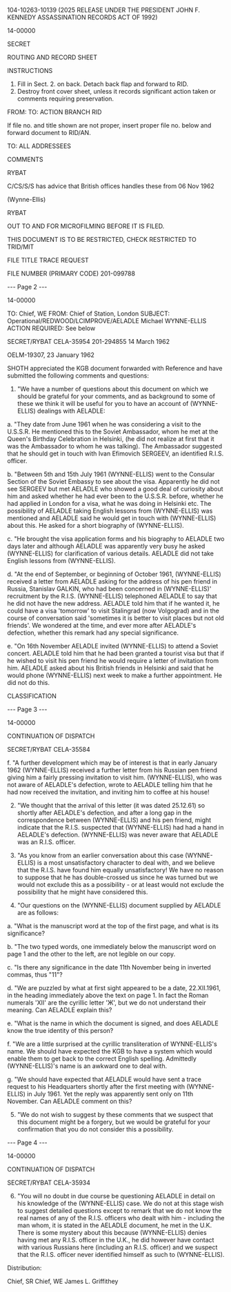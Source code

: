 104-10263-10139 (2025 RELEASE UNDER THE PRESIDENT JOHN F. KENNEDY ASSASSINATION RECORDS ACT OF 1992)

14-00000

SECRET

ROUTING AND RECORD SHEET

INSTRUCTIONS

1. Fill in Sect. 2. on back. Detach back flap and forward to RID.
2. Destroy front cover sheet, unless it records significant action taken or comments requiring preservation.

FROM:
TO: ACTION BRANCH
RID

If file no. and title shown are not proper, insert proper file no. below and forward document to RID/AN.

TO: ALL ADDRESSEES

COMMENTS

RYBAT

C/CS/S/S has advice that British offices handles these from 06 Nov 1962

(Wynne-Ellis)

RYBAT

OUT TO AND FOR MICROFILMING BEFORE IT IS FILED.

THIS DOCUMENT IS TO BE RESTRICTED, CHECK RESTRICTED TO TRID/MIT

FILE TITLE
TRACE REQUEST

FILE NUMBER (PRIMARY CODE)
201-099788

--- Page 2 ---

14-00000

TO: Chief, WE
FROM: Chief of Station, London
SUBJECT: Operational/REDWOOD/LCIMPROVE/AELADLE
Michael WYNNE-ELLIS
ACTION REQUIRED: See below

SECRET/RYBAT
CELA-35954
201-294855
14 March 1962

OELM-19307, 23 January 1962

SHOTH appreciated the KGB document forwarded with Reference and have submitted the following comments and questions:

1. "We have a number of questions about this document on which we should be grateful for your comments, and as background to some of these we think it will be useful for you to have an account of (WYNNE-ELLIS) dealings with AELADLE:

a. "They date from June 1961 when he was considering a visit to the U.S.S.R. He mentioned this to the Soviet Ambassador, whom he met at the Queen's Birthday Celebration in Helsinki, (he did not realize at first that it was the Ambassador to whom he was talking). The Ambassador suggested that he should get in touch with Ivan Efimovich SERGEEV, an identified R.I.S. officer.

b. "Between 5th and 15th July 1961 (WYNNE-ELLIS) went to the Consular Section of the Soviet Embassy to see about the visa. Apparently he did not see SERGEEV but met AELADLE who showed a good deal of curiosity about him and asked whether he had ever been to the U.S.S.R. before, whether he had applied in London for a visa, what he was doing in Helsinki etc. The possibility of AELADLE taking English lessons from (WYNNE-ELLIS) was mentioned and AELADLE said he would get in touch with (WYNNE-ELLIS) about this. He asked for a short biography of (WYNNE-ELLIS).

c. "He brought the visa application forms and his biography to AELADLE two days later and although AELADLE was apparently very busy he asked (WYNNE-ELLIS) for clarification of various details. AELADLE did not take English lessons from (WYNNE-ELLIS).

d. "At the end of September, or beginning of October 1961, (WYNNE-ELLIS) received a letter from AELADLE asking for the address of his pen friend in Russia, Stanislav GALKIN, who had been concerned in (WYNNE-ELLIS)' recruitment by the R.I.S. (WYNNE-ELLIS) telephoned AELADLE to say that he did not have the new address. AELADLE told him that if he wanted it, he could have a visa 'tomorrow' to visit Stalingrad (now Volgograd) and in the course of conversation said 'sometimes it is better to visit places but not old friends'. We wondered at the time, and ever more after AELADLE's defection, whether this remark had any special significance.

e. "On 16th November AELADLE invited (WYNNE-ELLIS) to attend a Soviet concert. AELADLE told him that he had been granted a tourist visa but that if he wished to visit his pen friend he would require a letter of invitation from him. AELADLE asked about his British friends in Helsinki and said that he would phone (WYNNE-ELLIS) next week to make a further appointment. He did not do this.

CLASSIFICATION

--- Page 3 ---

14-00000

CONTINUATION OF DISPATCH

SECRET/RYBAT
CELA-35584

f. "A further development which may be of interest is that in early January 1962 (WYNNE-ELLIS) received a further letter from his Russian pen friend giving him a fairly pressing invitation to visit him. (WYNNE-ELLIS), who was not aware of AELADLE's defection, wrote to AELADLE telling him that he had now received the invitation, and inviting him to coffee at his house!

2. "We thought that the arrival of this letter (it was dated 25.12.61) so shortly after AELADLE's defection, and after a long gap in the correspondence between (WYNNE-ELLIS) and his pen friend, might indicate that the R.I.S. suspected that (WYNNE-ELLIS) had had a hand in AELADLE's defection. (WYNNE-ELLIS) was never aware that AELADLE was an R.I.S. officer.

3. "As you know from an earlier conversation about this case (WYNNE-ELLIS) is a most unsatisfactory character to deal with, and we believe that the R.I.S. have found him equally unsatisfactory! We have no reason to suppose that he has double-crossed us since he was turned but we would not exclude this as a possibility - or at least would not exclude the possibility that he might have considered this.

4. "Our questions on the (WYNNE-ELLIS) document supplied by AELADLE are as follows:

a. "What is the manuscript word at the top of the first page, and what is its significance?

b. "The two typed words, one immediately below the manuscript word on page 1 and the other to the left, are not legible on our copy.

c. "Is there any significance in the date 11th November being in inverted commas, thus "11"?

d. "We are puzzled by what at first sight appeared to be a date, 22.XII.1961, in the heading immediately above the text on page 1. In fact the Roman numerals 'XII' are the cyrillic letter 'Ж', but we do not understand their meaning. Can AELADLE explain this?

e. "What is the name in which the document is signed, and does AELADLE know the true identity of this person?

f. "We are a little surprised at the cyrillic transliteration of WYNNE-ELLIS's name. We should have expected the KGB to have a system which would enable them to get back to the correct English spelling. Admittedly (WYNNE-ELLIS)'s name is an awkward one to deal with.

g. "We should have expected that AELADLE would have sent a trace request to his Headquarters shortly after the first meeting with (WYNNE-ELLIS) in July 1961. Yet the reply was apparently sent only on 11th November. Can AELADLE comment on this?

5. "We do not wish to suggest by these comments that we suspect that this document might be a forgery, but we would be grateful for your confirmation that you do not consider this a possibility.

--- Page 4 ---

14-00000

CONTINUATION OF DISPATCH

SECRET/RYBAT
CELA-35934

6. "You will no doubt in due course be questioning AELADLE in detail on his knowledge of the (WYNNE-ELLIS) case. We do not at this stage wish to suggest detailed questions except to remark that we do not know the real names of any of the R.I.S. officers who dealt with him - including the man whom, it is stated in the AELADLE document, he met in the U.K. There is some mystery about this because (WYNNE-ELLIS) denies having met any R.I.S. officer in the U.K., he did however have contact with various Russians here (including an R.I.S. officer) and we suspect that the R.I.S. officer never identified himself as such to (WYNNE-ELLIS).

Distribution:

Chief, SR
Chief, WE
James L. Griffithey
